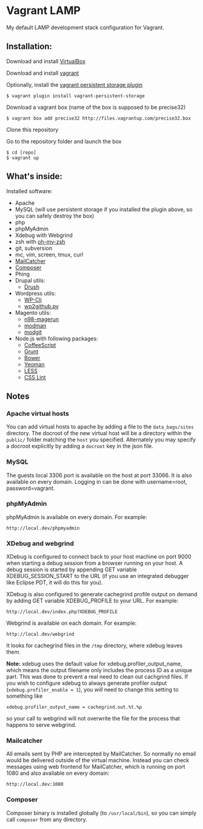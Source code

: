 Vagrant LAMP
============

My default LAMP development stack configuration for Vagrant.

Installation:
-------------

Download and install [VirtualBox](http://www.virtualbox.org/)

Download and install [vagrant](http://vagrantup.com/)

Optionally, install the [vagrant persistent storage plugin](https://github.com/kusnier/vagrant-persistent-storage)

    $ vagrant plugin install vagrant-persistent-storage

Download a vagrant box (name of the box is supposed to be precise32)

    $ vagrant box add precise32 http://files.vagrantup.com/precise32.box

Clone this repository

Go to the repository folder and launch the box

    $ cd [repo]
    $ vagrant up

What's inside:
--------------

Installed software:

* Apache
* MySQL (will use persistent storage if you installed the plugin above, so you
  can safely destroy the box)
* php
* phpMyAdmin
* Xdebug with Webgrind
* zsh with [oh-my-zsh](https://github.com/robbyrussell/oh-my-zsh)
* git, subversion
* mc, vim, screen, tmux, curl
* [MailCatcher](http://mailcatcher.me/)
* [Composer](http://getcomposer.org/)
* Phing
* Drupal utils:
    * [Drush](http://drupal.org/project/drush)
* Wordpress utils:
    * [WP-Cli](http://wp-cli.org/)
    * [wp2github.py](http://github.com/r8/wp2github.py)
* Magento utils:
    * [n98-magerun](https://github.com/netz98/n98-magerun)
    * [modman](https://github.com/colinmollenhour/modman)
    * [modgit](https://github.com/jreinke/modgit)
* Node.js with following packages:
    * [CoffeeScript](http://coffeescript.org)
    * [Grunt](http://gruntjs.com/)
    * [Bower](http://bower.io)
    * [Yeoman](http://yeoman.io)
    * [LESS](http://lesscss.org)
    * [CSS Lint](http://csslint.net)

Notes
-----

### Apache virtual hosts

You can add virtual hosts to apache by adding a file to the `data_bags/sites`
directory. The docroot of the new virtual host will be a directory within the
`public/` folder matching the `host` you specified. Alternately you may specify
a docroot explicitly by adding a `docroot` key in the json file.

### MySQL

The guests local 3306 port is available on the host at port 33066. It is also available on every domain. Logging in can be done with username=root, password=vagrant.

### phpMyAdmin

phpMyAdmin is available on every domain. For example:

    http://local.dev/phpmyadmin

### XDebug and webgrind

XDebug is configured to connect back to your host machine on port 9000 when 
starting a debug session from a browser running on your host. A debug session is 
started by appending GET variable XDEBUG_SESSION_START to the URL (if you use an 
integrated debugger like Eclipse PDT, it will do this for you).

XDebug is also configured to generate cachegrind profile output on demand by 
adding GET variable XDEBUG_PROFILE to your URL. For example:

    http://local.dev/index.php?XDEBUG_PROFILE

Webgrind is available on each domain. For example:

    http://local.dev/webgrind

It looks for cachegrind files in the `/tmp` directory, where xdebug leaves them.

**Note:** xdebug uses the default value for xdebug.profiler_output_name, which 
means the output filename only includes the process ID as a unique part. This 
was done to prevent a real need to clean out cachgrind files. If you wish to 
configure xdebug to always generate profiler output 
(`xdebug.profiler_enable = 1`), you *will* need to change this setting to 
something like
 
    xdebug.profiler_output_name = cachegrind.out.%t.%p
    
so your call to webgrind will not overwrite the file for the process that 
happens to serve webgrind. 

### Mailcatcher

All emails sent by PHP are intercepted by MailCatcher. So normally no email would be delivered outside of the virtual machine. Instead you can check messages using web frontend for MailCatcher, which is running on port 1080 and also available on every domain:

    http://local.dev:1080

### Composer

Composer binary is installed globally (to `/usr/local/bin`), so you can simply call `composer` from any directory.
